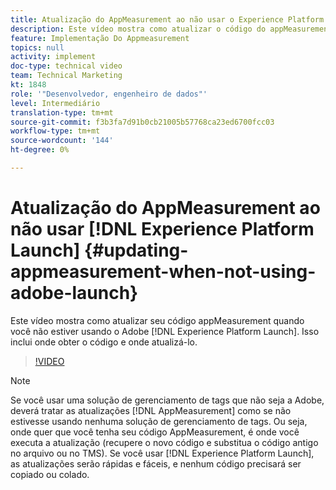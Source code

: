 ```yaml
---
title: Atualização do AppMeasurement ao não usar o Experience Platform Launch
description: Este vídeo mostra como atualizar o código do appMeasurement quando você não estiver usando o Experience Platform Launch. Isso inclui onde obter o código e onde atualizá-lo.
feature: Implementação Do Appmeasurement
topics: null
activity: implement
doc-type: technical video
team: Technical Marketing
kt: 1848
role: '"Desenvolvedor, engenheiro de dados"'
level: Intermediário
translation-type: tm+mt
source-git-commit: f3b3fa7d91b0cb21005b57768ca23ed6700fcc03
workflow-type: tm+mt
source-wordcount: '144'
ht-degree: 0%

---
```



# Atualização do AppMeasurement ao não usar [!DNL Experience Platform Launch] {#updating-appmeasurement-when-not-using-adobe-launch}

Este vídeo mostra como atualizar seu código appMeasurement quando você não estiver usando o Adobe [!DNL Experience Platform Launch]. Isso inclui onde obter o código e onde atualizá-lo.

>[!VIDEO](https://video.tv.adobe.com/v/25913/?quality=12)

>[!NOTE]
>
>Se você usar uma solução de gerenciamento de tags que não seja a Adobe, deverá tratar as atualizações [!DNL AppMeasurement] como se não estivesse usando nenhuma solução de gerenciamento de tags. Ou seja, onde quer que você tenha seu código AppMeasurement, é onde você executa a atualização (recupere o novo código e substitua o código antigo no arquivo ou no TMS). Se você usar [!DNL Experience Platform Launch], as atualizações serão rápidas e fáceis, e nenhum código precisará ser copiado ou colado.
